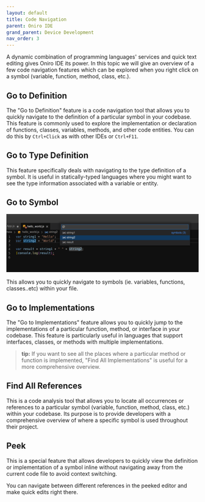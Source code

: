 ```yaml
---
layout: default
title: Code Navigation
parent: Oniro IDE
grand_parent: Device Development
nav_order: 3
---
```


A dynamic combination of programming languages' services and quick text editing gives Oniro IDE its power. In this topic we will give an overview of a few code navigation features which can be explored when you right click on a symbol (variable, function, method, class, etc.).

## Go to Definition
The "Go to Definition" feature is a code navigation tool that allows you to quickly navigate to the definition of a particular symbol in your codebase. This feature is commonly used to explore the implementation or declaration of functions, classes, variables, methods, and other code entities. You can do this by `Ctrl+Click` as with other IDEs or `Ctrl+F11`.

## Go to Type Definition
This feature specifically deals with navigating to the type definition of a symbol. It is useful in statically-typed languages where you might want to see the type information associated with a variable or entity.

## Go to Symbol

<div style="text-align:center">
    <img src='./images/go-to-symbol.png'>
</div>

This allows you to quickly navigate to symbols (ie. variables, functions, classes..etc) within your file.

## Go to Implementations
The "Go to Implementations" feature allows you to quickly jump to the implementations of a particular function, method, or interface in your codebase. This feature is particularly useful in languages that support interfaces, classes, or methods with multiple implementations.

>**tip:**
If you want to see all the places where a particular method or function is implemented, "Find All Implementations" is useful for a more comprehensive overview.


## Find All References
This is a code analysis tool that allows you to locate all occurrences or references to a particular symbol (variable, function, method, class, etc.) within your codebase. Its purpose is to provide developers with a comprehensive overview of where a specific symbol is used throughout their project.

## Peek
This is a special feature that allows developers to quickly view the definition or implementation of a symbol inline without navigating away from the current code file to avoid context switching.

You can navigate between different references in the peeked editor and make quick edits right there.

